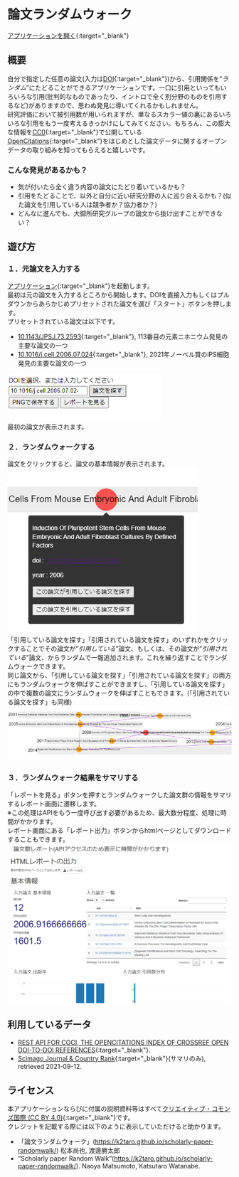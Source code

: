 # 論文ランダムウォーク
[アプリケーションを開く](app/rw.html){:target="_blank"}

## 概要
自分で指定した任意の論文(入力は[DOI](https://ja.wikipedia.org/wiki/%E3%83%87%E3%82%B8%E3%82%BF%E3%83%AB%E3%82%AA%E3%83%96%E3%82%B8%E3%82%A7%E3%82%AF%E3%83%88%E8%AD%98%E5%88%A5%E5%AD%90){:target="_blank"})から、引用関係を”_ランダム_”にたどることができるアプリケーションです。一口に引用といってもいろいろな引用(批判的なものであったり、イントロで全く別分野のものを引用するなど)がありますので、思わぬ発見に導いてくれるかもしれません。  
研究評価において被引用数が用いられますが、単なるスカラー値の裏にあるいろいろな引用をもう一度考えるきっかけにしてみてください。もちろん、この膨大な情報を[CC0](https://creativecommons.org/publicdomain/zero/1.0/deed.ja){:target="_blank"}で公開している[OpenCitations](https://opencitations.net/){:target="_blank"}をはじめとした論文データに関するオープンデータの取り組みを知ってもらえると嬉しいです。
### こんな発見があるかも？  
- 気が付いたら全く違う内容の論文にたどり着いているかも？
- 引用をたどることで、以外と自分に近い研究分野の人に巡り合えるかも？(似た論文を引用している人は競争者か？協力者か？)
- どんなに進んでも、大御所研究グループの論文から抜け出すことができない？

## 遊び方
### １．元論文を入力する
[アプリケーション](app/rw.html){:target="_blank"}を起動します。  
最初は元の論文を入力するところから開始します。DOIを直接入力もしくはプルダウンからあらかじめプリセットされた論文を選び「スタート」ボタンを押します。  
プリセットされている論文は以下です。  
- [10.1143/JPSJ.73.2593](https://doi.org/10.1143/JPSJ.73.2593){:target="_blank"}, 113番目の元素ニホニウム発見の主要な論文の一つ  
- [10.1016/j.cell.2006.07.024](https://doi.org/10.1016/j.cell.2006.07.024){:target="_blank"}, 2021年ノーベル賞のiPS細胞発見の主要な論文の一つ  
  
![image1](image1.png)  
最初の論文が表示されます。  

### ２．ランダムウォークする
論文をクリックすると、論文の基本情報が表示されます。  
![image2](image2.png)  
「引用している論文を探す」「引用されている論文を探す」のいずれかをクリックすることでその論文が”_引用している_”論文、もしくは、その論文が”_引用されている_”論文、からランダムで一報追加されます。これを繰り返すことでランダムウォークできます。  
同じ論文から、「引用している論文を探す」「引用されている論文を探す」の両方にもランダムウォークを伸ばすことができますし、「引用している論文を探す」の中で複数の論文にランダムウォークを伸ばすこともできます。(「引用されている論文を探す」も同様)
![image3](image3.png)  

### ３．ランダムウォーク結果をサマリする
「レポートを見る」ボタンを押すとランダムウォークした論文群の情報をサマリするレポート画面に遷移します。  
※この処理はAPIをもう一度呼び出す必要があるため、最大数分程度、処理に時間がかかります。  
レポート画面にある「レポート出力」ボタンからhtmlページとしてダウンロードすることもできます。  
![image4](image4.png) 

## 利用しているデータ
- [REST API FOR COCI, THE OPENCITATIONS INDEX OF CROSSREF OPEN DOI-TO-DOI REFERENCES](https://opencitations.net/index/coci/api/v1){:target="_blank"}.
- [Scimago Journal & Country Rank](http://www.scimagojr.com/){:target="_blank"}(サマリのみ), retrieved 2021-09-12.

## ライセンス
本アプリケーションならびに付属の説明資料等はすべて[クリエイティブ・コモンズ国際 (CC BY 4.0)](https://creativecommons.org/licenses/by/4.0/deed.ja){:target="_blank"}です。  
クレジットを記載する際には以下のように表示していただけると助かります。
- 「論文ランダムウォーク」(https://k2taro.github.io/scholarly-paper-randomwalk/) 松本尚也, 渡邊勝太郎
- ”Scholarly paper Random Walk”(https://k2taro.github.io/scholarly-paper-randomwalk/). Naoya Matsumoto, Katsutaro Watanabe.
